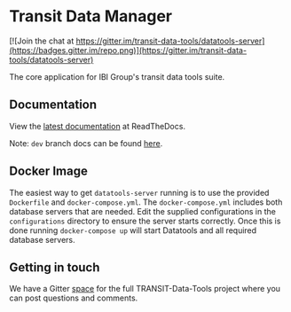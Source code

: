 # Transit Data Manager

[![Join the chat at https://gitter.im/transit-data-tools/datatools-server](https://badges.gitter.im/repo.png)](https://gitter.im/transit-data-tools/datatools-server)

The core application for IBI Group's transit data tools suite.

## Documentation

View the [latest documentation](http://conveyal-data-tools.readthedocs.org/en/latest/) at ReadTheDocs.

Note: `dev` branch docs can be found [here](http://conveyal-data-tools.readthedocs.org/en/dev/).

## Docker Image
The easiest way to get `datatools-server` running is to use the provided `Dockerfile` and `docker-compose.yml`. The `docker-compose.yml` includes both database servers that are needed. Edit the supplied configurations in the `configurations` directory to ensure the server starts correctly. Once this is done running `docker-compose up` will start Datatools and all required database servers.

## Getting in touch

We have a Gitter [space](https://matrix.to/#/#transit-data-tools:gitter.im) for the full TRANSIT-Data-Tools project where you can post questions and comments.
